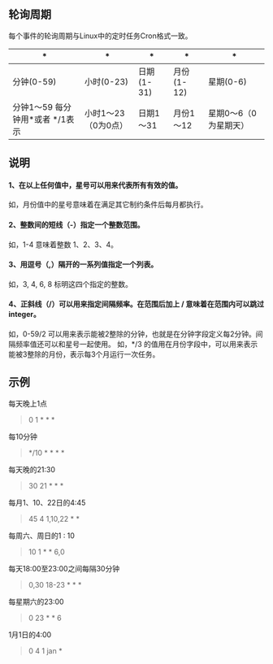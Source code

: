 ## 轮询周期
每个事件的轮询周期与Linux中的定时任务Cron格式一致。

| * | * | * |  * | * | 
| - | - | - | - | -| 
| 分钟(0-59)| 小时(0-23)|日期(1-31) |月份(1-12)| 星期(0-6)　 | 
| 分钟1～59 每分钟用*或者 */1表示| 小时1～23（0为0点）|日期1～31 |月份1～12| 星期0～6（0为星期天）　 | 　　　

## 说明

#### 1、在以上任何值中，星号可以用来代表所有有效的值。
如，月份值中的星号意味着在满足其它制约条件后每月都执行。
#### 2、整数间的短线（-）指定一个整数范围。
如，1-4 意味着整数 1、2、3、4。
#### 3、用逗号（,）隔开的一系列值指定一个列表。
如，3, 4, 6, 8 标明这四个指定的整数。
#### 4、正斜线（/）可以用来指定间隔频率。在范围后加上 /<integer> 意味着在范围内可以跳过 integer。
如，0-59/2 可以用来表示能被2整除的分钟，也就是在分钟字段定义每2分钟。间隔频率值还可以和星号一起使用。
如，*/3 的值用在月份字段中，可以用来表示能被3整除的月份，表示每3个月运行一次任务。

## 示例
每天晚上1点
> 0 1 * * * 

每10分钟
> */10 * * * * 

每天晚的21:30
> 30 21 * * *

每月1、10、22日的4:45
> 45 4 1,10,22 * * 

每周六、周日的1 : 10
> 10 1 * * 6,0 

每天18:00至23:00之间每隔30分钟
> 0,30 18-23 * * * 

每星期六的23:00
> 0 23 * * 6

1月1日的4:00
> 0 4 1 jan * 

